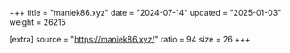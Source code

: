 +++
title = "maniek86.xyz"
date = "2024-07-14"
updated = "2025-01-03"
weight = 26215

[extra]
source = "https://maniek86.xyz/"
ratio = 94
size = 26
+++
